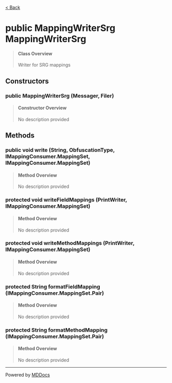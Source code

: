 [< Back](../README.md)
# public MappingWriterSrg MappingWriterSrg #
>#### Class Overview ####
>Writer for SRG mappings
## Constructors ##
### public MappingWriterSrg (Messager, Filer) ###
>#### Constructor Overview ####
>No description provided
>
## Methods ##
### public void write (String, ObfuscationType, IMappingConsumer.MappingSet, IMappingConsumer.MappingSet) ###
>#### Method Overview ####
>No description provided
>
### protected void writeFieldMappings (PrintWriter, IMappingConsumer.MappingSet) ###
>#### Method Overview ####
>No description provided
>
### protected void writeMethodMappings (PrintWriter, IMappingConsumer.MappingSet) ###
>#### Method Overview ####
>No description provided
>
### protected String formatFieldMapping (IMappingConsumer.MappingSet.Pair) ###
>#### Method Overview ####
>No description provided
>
### protected String formatMethodMapping (IMappingConsumer.MappingSet.Pair) ###
>#### Method Overview ####
>No description provided
>

---
Powered by [MDDocs](https://github.com/VRCube/MDDocs)